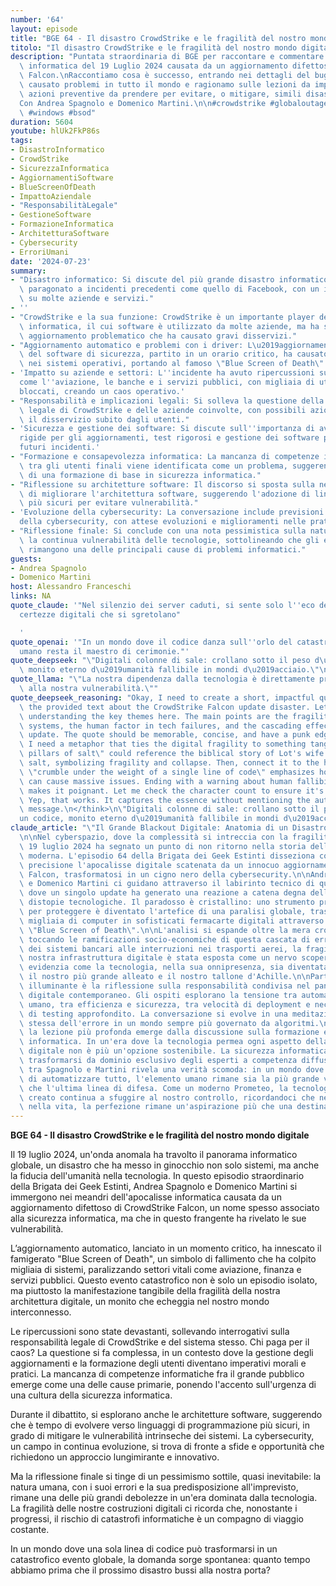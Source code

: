 ```yaml
---
number: '64'
layout: episode
title: "BGE 64 - Il disastro CrowdStrike e le fragilità del nostro mondo digitale"
titolo: "Il disastro CrowdStrike e le fragilità del nostro mondo digitale"
description: "Puntata straordinaria di BGE per raccontare e commentare l'apocalisse\
  \ informatica del 19 Luglio 2024 causata da un aggiornamento difettoso di CrowdStrike\
  \ Falcon.\nRaccontiamo cosa è successo, entrando nei dettagli del bug che ha\
  \ causato problemi in tutto il mondo e ragionamo sulle lezioni da imparare e le\
  \ azioni preventive da prendere per evitare, o mitigare, simili disastri in futuro.\n\
  Con Andrea Spagnolo e Domenico Martini.\n\n#crowdstrike #globaloutage #globalstrike\
  \ #windows #bsod"
duration: 5604
youtube: hlUk2FkP86s
tags:
- DisastroInformatico
- CrowdStrike
- SicurezzaInformatica
- AggiornamentiSoftware
- BlueScreenOfDeath
- ImpattoAziendale
- "ResponsabilitàLegale"
- GestioneSoftware
- FormazioneInformatica
- ArchitetturaSoftware
- Cybersecurity
- ErroriUmani
date: '2024-07-23'
summary:
- "Disastro informatico: Si discute del più grande disastro informatico di sempre,\
  \ paragonato a incidenti precedenti come quello di Facebook, con un impatto notevole\
  \ su molte aziende e servizi."
- ''
- "CrowdStrike e la sua funzione: CrowdStrike è un importante player della sicurezza\
  \ informatica, il cui software è utilizzato da molte aziende, ma ha subito un\
  \ aggiornamento problematico che ha causato gravi disservizi."
- "Aggiornamento automatico e problemi con i driver: L\u2019aggiornamento automatico\
  \ del software di sicurezza, partito in un orario critico, ha causato un malfunzionamento\
  \ nei sistemi operativi, portando al famoso \"Blue Screen of Death\" su molti computer."
- 'Impatto su aziende e settori: L''incidente ha avuto ripercussioni su settori critici
  come l''aviazione, le banche e i servizi pubblici, con migliaia di utenti e server
  bloccati, creando un caos operativo.'
- "Responsabilità e implicazioni legali: Si solleva la questione della responsabilità\
  \ legale di CrowdStrike e delle aziende coinvolte, con possibili azioni legali per\
  \ il disservizio subito dagli utenti."
- 'Sicurezza e gestione dei software: Si discute sull''importanza di avere procedure
  rigide per gli aggiornamenti, test rigorosi e gestione dei software per prevenire
  futuri incidenti.'
- "Formazione e consapevolezza informatica: La mancanza di competenze informatiche\
  \ tra gli utenti finali viene identificata come un problema, suggerendo la necessità\
  \ di una formazione di base in sicurezza informatica."
- "Riflessione su architetture software: Il discorso si sposta sulla necessità\
  \ di migliorare l'architettura software, suggerendo l'adozione di linguaggi di programmazione\
  \ più sicuri per evitare vulnerabilità."
- 'Evoluzione della cybersecurity: La conversazione include previsioni sul futuro
  della cybersecurity, con attese evoluzioni e miglioramenti nelle pratiche di sicurezza.'
- "Riflessione finale: Si conclude con una nota pessimistica sulla natura umana e\
  \ la continua vulnerabilità delle tecnologie, sottolineando che gli errori umani\
  \ rimangono una delle principali cause di problemi informatici."
guests:
- Andrea Spagnolo
- Domenico Martini
host: Alessandro Franceschi
links: NA
quote_claude: '"Nel silenzio dei server caduti, si sente solo l''eco delle nostre
  certezze digitali che si sgretolano"

  '
quote_openai: '"In un mondo dove il codice danza sull''orlo del catastrofico, l''errore
  umano resta il maestro di cerimonie."'
quote_deepseek: "\"Digitali colonne di sale: crollano sotto il peso d\u2019un codice,\
  \ monito eterno d\u2019umanità fallibile in mondi d\u2019acciaio.\"\n"
quote_llama: "\"La nostra dipendenza dalla tecnologia è direttamente proporzionale\
  \ alla nostra vulnerabilità.\""
quote_deepseek_reasoning: "Okay, I need to create a short, impactful quote based on\
  \ the provided text about the CrowdStrike Falcon update disaster. Let me start by\
  \ understanding the key themes here. The main points are the fragility of digital\
  \ systems, the human factor in tech failures, and the cascading effects of a single\
  \ update. The quote should be memorable, concise, and have a punk edge.\n\nFirst,\
  \ I need a metaphor that ties the digital fragility to something tangible. \"Digital\
  \ pillars of salt\" could reference the biblical story of Lot's wife turning into\
  \ salt, symbolizing fragility and collapse. Then, connect it to the human aspect:\
  \ \"crumble under the weight of a single line of code\" emphasizes how minor errors\
  \ can cause massive issues. Ending with a warning about human fallibility in tech\
  \ makes it poignant. Let me check the character count to ensure it's under 150.\
  \ Yep, that works. It captures the essence without mentioning the author, just the\
  \ message.\n</think>\n\"Digitali colonne di sale: crollano sotto il peso d\u2019\
  un codice, monito eterno d\u2019umanità fallibile in mondi d\u2019acciaio.\"\n"
claude_article: "\"Il Grande Blackout Digitale: Anatomia di un Disastro Annunciato\"\
  \n\nNel cyberspazio, dove la complessità si intreccia con la fragilità, il\
  \ 19 luglio 2024 ha segnato un punto di non ritorno nella storia dell'informatica\
  \ moderna. L'episodio 64 della Brigata dei Geek Estinti disseziona con chirurgica\
  \ precisione l'apocalisse digitale scatenata da un innocuo aggiornamento di CrowdStrike\
  \ Falcon, trasformatosi in un cigno nero della cybersecurity.\n\nAndrea Spagnolo\
  \ e Domenico Martini ci guidano attraverso il labirinto tecnico di questo evento,\
  \ dove un singolo update ha generato una reazione a catena degna delle migliori\
  \ distopie tecnologiche. Il paradosso è cristallino: uno strumento progettato\
  \ per proteggere è diventato l'artefice di una paralisi globale, trasformando\
  \ migliaia di computer in sofisticati fermacarte digitali attraverso il famigerato\
  \ \"Blue Screen of Death\".\n\nL'analisi si espande oltre la mera cronaca tecnica,\
  \ toccando le ramificazioni socio-economiche di questa cascata di errori. Dal blocco\
  \ dei sistemi bancari alle interruzioni nei trasporti aerei, la fragilità della\
  \ nostra infrastruttura digitale è stata esposta come un nervo scoperto. La discussione\
  \ evidenzia come la tecnologia, nella sua onnipresenza, sia diventata simultaneamente\
  \ il nostro più grande alleato e il nostro tallone d'Achille.\n\nParticolarmente\
  \ illuminante è la riflessione sulla responsabilità condivisa nel panorama\
  \ digitale contemporaneo. Gli ospiti esplorano la tensione tra automazione e controllo\
  \ umano, tra efficienza e sicurezza, tra velocità di deployment e necessità\
  \ di testing approfondito. La conversazione si evolve in una meditazione sulla natura\
  \ stessa dell'errore in un mondo sempre più governato da algoritmi.\n\nMa forse\
  \ la lezione più profonda emerge dalla discussione sulla formazione e consapevolezza\
  \ informatica. In un'era dove la tecnologia permea ogni aspetto della vita, l'analfabetismo\
  \ digitale non è più un'opzione sostenibile. La sicurezza informatica deve\
  \ trasformarsi da dominio esclusivo degli esperti a competenza diffusa.\n\nIl dialogo\
  \ tra Spagnolo e Martini rivela una verità scomoda: in un mondo dove cerchiamo\
  \ di automatizzare tutto, l'elemento umano rimane sia la più grande vulnerabilità\
  \ che l'ultima linea di difesa. Come un moderno Prometeo, la tecnologia che abbiamo\
  \ creato continua a sfuggire al nostro controllo, ricordandoci che nel codice, come\
  \ nella vita, la perfezione rimane un'aspirazione più che una destinazione.\n"
---
```

**BGE 64 - Il disastro CrowdStrike e le fragilità del nostro mondo digitale**

Il 19 luglio 2024, un'onda anomala ha travolto il panorama informatico globale, un disastro che ha messo in ginocchio non solo sistemi, ma anche la fiducia dell'umanità nella tecnologia. In questo episodio straordinario della Brigata dei Geek Estinti, Andrea Spagnolo e Domenico Martini si immergono nei meandri dell'apocalisse informatica causata da un aggiornamento difettoso di CrowdStrike Falcon, un nome spesso associato alla sicurezza informatica, ma che in questo frangente ha rivelato le sue vulnerabilità.

L’aggiornamento automatico, lanciato in un momento critico, ha innescato il famigerato "Blue Screen of Death", un simbolo di fallimento che ha colpito migliaia di sistemi, paralizzando settori vitali come aviazione, finanza e servizi pubblici. Questo evento catastrofico non è solo un episodio isolato, ma piuttosto la manifestazione tangibile della fragilità della nostra architettura digitale, un monito che echeggia nel nostro mondo interconnesso.

Le ripercussioni sono state devastanti, sollevando interrogativi sulla responsabilità legale di CrowdStrike e del sistema stesso. Chi paga per il caos? La questione si fa complessa, in un contesto dove la gestione degli aggiornamenti e la formazione degli utenti diventano imperativi morali e pratici. La mancanza di competenze informatiche fra il grande pubblico emerge come una delle cause primarie, ponendo l'accento sull'urgenza di una cultura della sicurezza informatica.

Durante il dibattito, si esplorano anche le architetture software, suggerendo che è tempo di evolvere verso linguaggi di programmazione più sicuri, in grado di mitigare le vulnerabilità intrinseche dei sistemi. La cybersecurity, un campo in continua evoluzione, si trova di fronte a sfide e opportunità che richiedono un approccio lungimirante e innovativo.

Ma la riflessione finale si tinge di un pessimismo sottile, quasi inevitabile: la natura umana, con i suoi errori e la sua predisposizione all'imprevisto, rimane una delle più grandi debolezze in un'era dominata dalla tecnologia. La fragilità delle nostre costruzioni digitali ci ricorda che, nonostante i progressi, il rischio di catastrofi informatiche è un compagno di viaggio costante.

In un mondo dove una sola linea di codice può trasformarsi in un catastrofico evento globale, la domanda sorge spontanea: quanto tempo abbiamo prima che il prossimo disastro bussi alla nostra porta?
